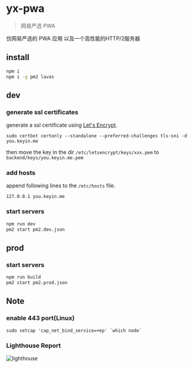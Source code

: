 # yx-pwa

> 网易严选 PWA

仿网易严选的 PWA 应用 以及一个高性能的HTTP/2服务器

## install

```bash
npm i
npm i -g pm2 lavas
```

## dev


### generate ssl certificates
generate a ssl certificate using [Let's Encrypt](https://letsencrypt.org/).
```shell
sudo certbot certonly --standalone --preferred-challenges tls-sni -d you.keyin.me
```
then move the key in the dir `/etc/letsencrypt/keys/xxx.pem` to `backend/keys/you.keyin.me.pem`


### add hosts
append following lines to the `/etc/hosts` file.
```
127.0.0.1 you.keyin.me
```

### start servers

```bash
npm run dev
pm2 start pm2.dev.json
```

## prod

### start servers

```bash
npm run build
pm2 start pm2.prod.json
```

## Note

### enable 443 port(Linux)

```
sudo setcap 'cap_net_bind_service=+ep' `which node`
```

### Lighthouse Report

![lighthouse](https://raw.githubusercontent.com/stkevintan/yx-pwa/master/resources/LighthouseReposrt.png)
